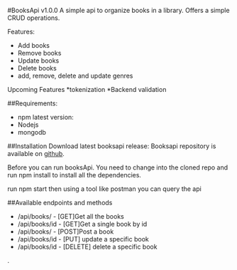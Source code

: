 #BooksApi v1.0.0
A simple api to organize books in a library. Offers a simple CRUD operations.

Features:

* Add books
* Remove books
* Update books
* Delete books
* add, remove, delete and update genres

Upcoming Features
*tokenization
*Backend validation

##Requirements:

* npm latest version:
* Nodejs
* mongodb
 

##Installation
Download latest booksapi release:
Booksapi repository is available on [github](https://github.com/onsare/nodejs-projects/booksapi).

Before you can run booksApi. You need to change into the cloned repo and run npm install to install all the dependencies.

run npm start then using a tool like postman you can query the api

##Available endpoints and methods
* /api/books/ - [GET]Get all the books
* /api/books/id - [GET]Get a single book by id
* /api/books/ - [POST]Post a book
* /api/books/id - [PUT] update a specific book
* /api/books/id - [DELETE] delete a specific book

.

